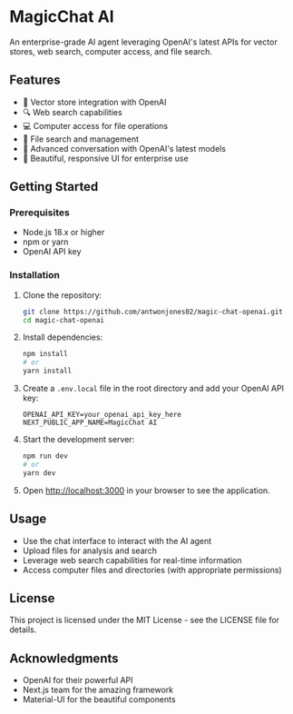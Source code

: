 # MagicChat AI

An enterprise-grade AI agent leveraging OpenAI's latest APIs for vector stores, web search, computer access, and file search.

## Features

- 🧠 Vector store integration with OpenAI
- 🔍 Web search capabilities
- 💻 Computer access for file operations
- 📁 File search and management
- 💬 Advanced conversation with OpenAI's latest models
- 🎨 Beautiful, responsive UI for enterprise use

## Getting Started

### Prerequisites

- Node.js 18.x or higher
- npm or yarn
- OpenAI API key

### Installation

1. Clone the repository:
   ```bash
   git clone https://github.com/antwonjones02/magic-chat-openai.git
   cd magic-chat-openai
   ```

2. Install dependencies:
   ```bash
   npm install
   # or
   yarn install
   ```

3. Create a `.env.local` file in the root directory and add your OpenAI API key:
   ```
   OPENAI_API_KEY=your_openai_api_key_here
   NEXT_PUBLIC_APP_NAME=MagicChat AI
   ```

4. Start the development server:
   ```bash
   npm run dev
   # or
   yarn dev
   ```

5. Open [http://localhost:3000](http://localhost:3000) in your browser to see the application.

## Usage

- Use the chat interface to interact with the AI agent
- Upload files for analysis and search
- Leverage web search capabilities for real-time information
- Access computer files and directories (with appropriate permissions)

## License

This project is licensed under the MIT License - see the LICENSE file for details.

## Acknowledgments

- OpenAI for their powerful API
- Next.js team for the amazing framework
- Material-UI for the beautiful components